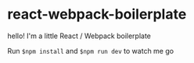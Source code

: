 # react-webpack-boilerplate

hello! I'm a little React / Webpack boilerplate

Run ```$npm install``` and ```$npm run dev``` to watch me go
